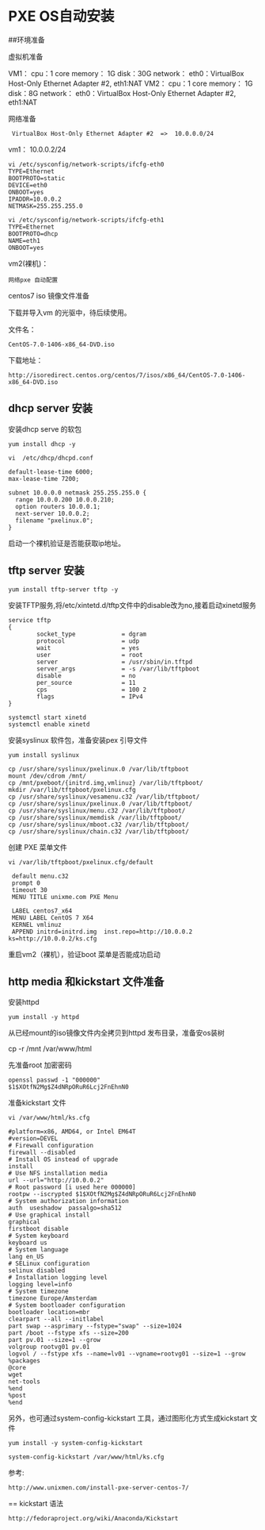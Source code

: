 # PXE OS自动安装

##环境准备

虚拟机准备

VM1：
	cpu：1 core
	memory： 1G
	disk：30G
	network：
	    eth0：VirtualBox Host-Only Ethernet Adapter #2,
	    eth1:NAT
VM2：
	cpu：1 core
	memory： 1G
	disk：8G
	network：
	    eth0：VirtualBox Host-Only Ethernet Adapter #2,
	    eth1:NAT

网络准备

	 VirtualBox Host-Only Ethernet Adapter #2  =>  10.0.0.0/24
vm1：
	10.0.0.2/24

	vi /etc/sysconfig/network-scripts/ifcfg-eth0 
	TYPE=Ethernet
	BOOTPROTO=static
	DEVICE=eth0
	ONBOOT=yes
	IPADDR=10.0.0.2
	NETMASK=255.255.255.0

	vi /etc/sysconfig/network-scripts/ifcfg-eth1
	TYPE=Ethernet
	BOOTPROTO=dhcp
	NAME=eth1
	ONBOOT=yes

vm2(裸机)：

	网络pxe 自动配置


centos7 iso 镜像文件准备

下载并导入vm 的光驱中，待后续使用。

文件名：

	CentOS-7.0-1406-x86_64-DVD.iso 

下载地址：

	http://isoredirect.centos.org/centos/7/isos/x86_64/CentOS-7.0-1406-x86_64-DVD.iso 

## dhcp server 安装

安装dhcp serve 的软包

	yum install dhcp -y

	vi  /etc/dhcp/dhcpd.conf 

	default-lease-time 6000;
	max-lease-time 7200;

	subnet 10.0.0.0 netmask 255.255.255.0 {
	  range 10.0.0.200 10.0.0.210;
	  option routers 10.0.0.1;
	  next-server 10.0.0.2;
	  filename "pxelinux.0";
	}


启动一个裸机验证是否能获取ip地址。

## tftp server 安装

	yum install tftp-server tftp -y

安装TFTP服务,将/etc/xintetd.d/tftp文件中的disable改为no,接着启动xinetd服务

	service tftp
	{
	        socket_type             = dgram
	        protocol                = udp
	        wait                    = yes
	        user                    = root
	        server                  = /usr/sbin/in.tftpd
	        server_args             = -s /var/lib/tftpboot
	        disable                 = no
	        per_source              = 11
	        cps                     = 100 2
	        flags                   = IPv4
	}

	systemctl start xinetd
	systemctl enable xinetd	


安装syslinux 软件包，准备安装pex 引导文件

	yum install syslinux

	cp /usr/share/syslinux/pxelinux.0 /var/lib/tftpboot
	mount /dev/cdrom /mnt/
	cp /mnt/pxeboot/{initrd.img,vmlinuz} /var/lib/tftpboot/
	mkdir /var/lib/tftpboot/pxelinux.cfg
	cp /usr/share/syslinux/vesamenu.c32 /var/lib/tftpboot/	
	cp /usr/share/syslinux/pxelinux.0 /var/lib/tftpboot/
	cp /usr/share/syslinux/menu.c32 /var/lib/tftpboot/
	cp /usr/share/syslinux/memdisk /var/lib/tftpboot/
	cp /usr/share/syslinux/mboot.c32 /var/lib/tftpboot/
	cp /usr/share/syslinux/chain.c32 /var/lib/tftpboot/

创建 PXE 菜单文件

	vi /var/lib/tftpboot/pxelinux.cfg/default

	 default menu.c32
	 prompt 0
	 timeout 30
	 MENU TITLE unixme.com PXE Menu

	 LABEL centos7_x64
	 MENU LABEL CentOS 7 X64
	 KERNEL vmlinuz
	 APPEND initrd=initrd.img  inst.repo=http://10.0.0.2  ks=http://10.0.0.2/ks.cfg


重启vm2（裸机），验证boot 菜单是否能成功启动

## http media 和kickstart 文件准备

安装httpd

	yum install -y httpd

从已经mount的iso镜像文件内全拷贝到httpd 发布目录，准备安os装树

   cp -r /mnt /var/www/html

先准备root 加密密码

	openssl passwd -1 "000000"
    $1$XOtfN2Mg$Z4dNRpORuR6Lcj2FnEhnN0

准备kickstart 文件

	vi /var/www/html/ks.cfg

	#platform=x86, AMD64, or Intel EM64T
	#version=DEVEL
	# Firewall configuration
	firewall --disabled
	# Install OS instead of upgrade
	install
	# Use NFS installation media
	url --url="http://10.0.0.2"
	# Root password [i used here 000000]
	rootpw --iscrypted $1$XOtfN2Mg$Z4dNRpORuR6Lcj2FnEhnN0
	# System authorization information
	auth  useshadow  passalgo=sha512
	# Use graphical install
	graphical
	firstboot disable
	# System keyboard
	keyboard us
	# System language
	lang en_US
	# SELinux configuration
	selinux disabled
	# Installation logging level
	logging level=info
	# System timezone
	timezone Europe/Amsterdam
	# System bootloader configuration
	bootloader location=mbr
	clearpart --all --initlabel
	part swap --asprimary --fstype="swap" --size=1024
	part /boot --fstype xfs --size=200
	part pv.01 --size=1 --grow
	volgroup rootvg01 pv.01
	logvol / --fstype xfs --name=lv01 --vgname=rootvg01 --size=1 --grow
	%packages
	@core
	wget
	net-tools
	%end
	%post
	%end

另外，也可通过system-config-kickstart 工具，通过图形化方式生成kickstart 文件

	yum install -y system-config-kickstart 

	system-config-kickstart /var/www/html/ks.cfg


参考:

	http://www.unixmen.com/install-pxe-server-centos-7/ 

== kickstart 语法

	http://fedoraproject.org/wiki/Anaconda/Kickstart
